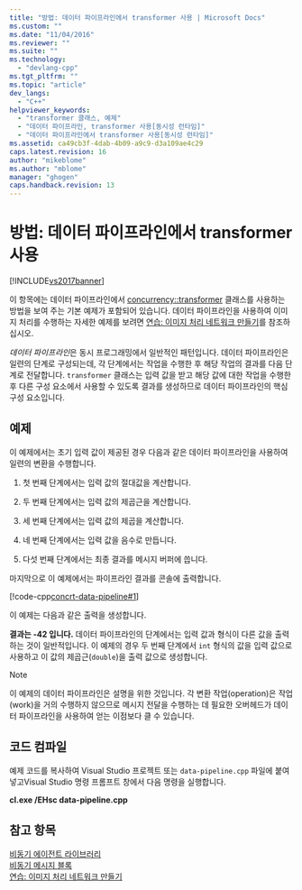 ```yaml
---
title: "방법: 데이터 파이프라인에서 transformer 사용 | Microsoft Docs"
ms.custom: ""
ms.date: "11/04/2016"
ms.reviewer: ""
ms.suite: ""
ms.technology: 
  - "devlang-cpp"
ms.tgt_pltfrm: ""
ms.topic: "article"
dev_langs: 
  - "C++"
helpviewer_keywords: 
  - "transformer 클래스, 예제"
  - "데이터 파이프라인, transformer 사용[동시성 런타임]"
  - "데이터 파이프라인에서 transformer 사용[동시성 런타임]"
ms.assetid: ca49cb3f-4dab-4b09-a9c9-d3a109ae4c29
caps.latest.revision: 16
author: "mikeblome"
ms.author: "mblome"
manager: "ghogen"
caps.handback.revision: 13
---
```

# 방법: 데이터 파이프라인에서 transformer 사용
[!INCLUDE[vs2017banner](../../assembler/inline/includes/vs2017banner.md)]

이 항목에는 데이터 파이프라인에서 [concurrency::transformer](../../parallel/concrt/reference/transformer-class.md) 클래스를 사용하는 방법을 보여 주는 기본 예제가 포함되어 있습니다.  데이터 파이프라인을 사용하여 이미지 처리를 수행하는 자세한 예제를 보려면 [연습: 이미지 처리 네트워크 만들기](../../parallel/concrt/walkthrough-creating-an-image-processing-network.md)를 참조하십시오.  
  
 *데이터 파이프라인*은 동시 프로그래밍에서 일반적인 패턴입니다.  데이터 파이프라인은 일련의 단계로 구성되는데, 각 단계에서는 작업을 수행한 후 해당 작업의 결과를 다음 단계로 전달합니다.  `transformer` 클래스는 입력 값을 받고 해당 값에 대한 작업을 수행한 후 다른 구성 요소에서 사용할 수 있도록 결과를 생성하므로 데이터 파이프라인의 핵심 구성 요소입니다.  
  
## 예제  
 이 예제에서는 초기 입력 값이 제공된 경우 다음과 같은 데이터 파이프라인을 사용하여 일련의 변환을 수행합니다.  
  
1.  첫 번째 단계에서는 입력 값의 절대값을 계산합니다.  
  
2.  두 번째 단계에서는 입력 값의 제곱근을 계산합니다.  
  
3.  세 번째 단계에서는 입력 값의 제곱을 계산합니다.  
  
4.  네 번째 단계에서는 입력 값을 음수로 만듭니다.  
  
5.  다섯 번째 단계에서는 최종 결과를 메시지 버퍼에 씁니다.  
  
 마지막으로 이 예제에서는 파이프라인 결과를 콘솔에 출력합니다.  
  
 [!code-cpp[concrt-data-pipeline#1](../../parallel/concrt/codesnippet/CPP/how-to-use-transformer-in-a-data-pipeline_1.cpp)]  
  
 이 예제는 다음과 같은 출력을 생성합니다.  
  
  **결과는 \-42 입니다.** 데이터 파이프라인의 단계에서는 입력 값과 형식이 다른 값을 출력하는 것이 일반적입니다.  이 예제의 경우 두 번째 단계에서 `int` 형식의 값을 입력 값으로 사용하고 이 값의 제곱근\(`double`\)을 출력 값으로 생성합니다.  
  
> [!NOTE]
>  이 예제의 데이터 파이프라인은 설명을 위한 것입니다.  각 변환 작업\(operation\)은 작업\(work\)을 거의 수행하지 않으므로 메시지 전달을 수행하는 데 필요한 오버헤드가 데이터 파이프라인을 사용하여 얻는 이점보다 클 수 있습니다.  
  
## 코드 컴파일  
 예제 코드를 복사하여 Visual Studio 프로젝트 또는 `data-pipeline.cpp` 파일에 붙여넣고Visual Studio 명령 프롬프트 창에서 다음 명령을 실행합니다.  
  
 **cl.exe \/EHsc data\-pipeline.cpp**  
  
## 참고 항목  
 [비동기 에이전트 라이브러리](../../parallel/concrt/asynchronous-agents-library.md)   
 [비동기 메시지 블록](../../parallel/concrt/asynchronous-message-blocks.md)   
 [연습: 이미지 처리 네트워크 만들기](../../parallel/concrt/walkthrough-creating-an-image-processing-network.md)